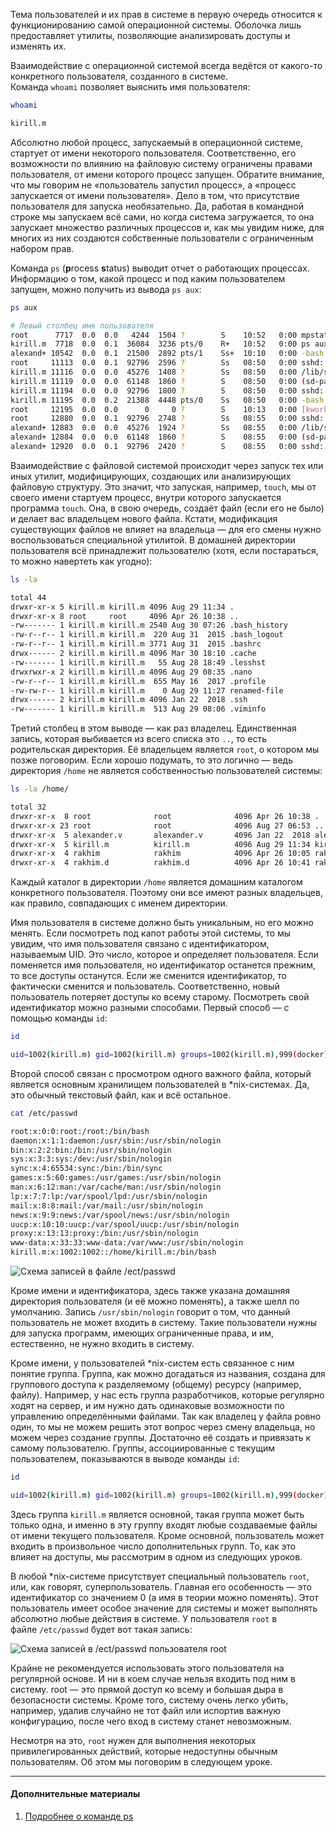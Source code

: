 Тема пользователей и их прав в системе в первую очередь относится к функционированию самой операционной системы. Оболочка лишь предоставляет утилиты, позволяющие анализировать доступы и изменять их.

Взаимодействие с операционной системой всегда ведётся от какого-то конкретного пользователя, созданного в системе. Команда `whoami` позволяет выяснить имя пользователя:

```bash
whoami

kirill.m
```

Абсолютно любой процесс, запускаемый в операционной системе, стартует от имени некоторого пользователя. Соответственно, его возможности по влиянию на файловую систему ограничены правами пользователя, от имени которого процесс запущен. Обратите внимание, что мы говорим не «пользователь запустил процесс», а «процесс запускается от имени пользователя». Дело в том, что присутствие пользователя для запуска необязательно. Да, работая в командной строке мы запускаем всё сами, но когда система загружается, то она запускает множество различных процессов и, как мы увидим ниже, для многих из них создаются собственные пользователи с ограниченным набором прав.

Команда `ps` (**p**rocess **s**tatus) выводит отчет о работающих процессах. Информацию о том, какой процесс и под каким пользователем запущен, можно получить из вывода `ps aux`:

```bash
ps aux

# Левый столбец имя пользователя
root      7717  0.0  0.0   4244  1504 ?        S    10:52   0:00 mpstat 1 3
kirill.m  7718  0.0  0.1  36084  3236 pts/0    R+   10:52   0:00 ps aux
alexand+ 10542  0.0  0.1  21500  2892 pts/1    Ss+  10:10   0:00 -bash
root     11113  0.0  0.1  92796  2596 ?        Ss   08:50   0:00 sshd: kirill.m [priv]
kirill.m 11116  0.0  0.0  45276  1408 ?        Ss   08:50   0:00 /lib/systemd/systemd --user
kirill.m 11119  0.0  0.0  61148  1860 ?        S    08:50   0:00 (sd-pam)
kirill.m 11194  0.0  0.0  92796  1800 ?        S    08:50   0:00 sshd: kirill.m@pts/0
kirill.m 11195  0.0  0.2  21388  4448 pts/0    Ss   08:50   0:00 -bash
root     12195  0.0  0.0      0     0 ?        S    10:13   0:00 [kworker/u30:1]
root     12880  0.0  0.1  92796  2748 ?        Ss   08:55   0:00 sshd: alexander.v [priv]
alexand+ 12883  0.0  0.0  45276  1924 ?        Ss   08:55   0:00 /lib/systemd/systemd --user
alexand+ 12884  0.0  0.0  61148  1860 ?        S    08:55   0:00 (sd-pam)
alexand+ 12920  0.0  0.1  92796  2420 ?        S    08:55   0:00 sshd: alexander.v@pts/1,pts/2
```

Взаимодействие с файловой системой происходит через запуск тех или иных утилит, модифицирующих, создающих или анализирующих файловую структуру. Это значит, что запуская, например, `touch`, мы от своего имени стартуем процесс, внутри которого запускается программа `touch`. Она, в свою очередь, создаёт файл (если его не было) и делает вас владельцем нового файла. Кстати, модификация существующих файлов не влияет на владельца — для его смены нужно воспользоваться специальной утилитой. В домашней директории пользователя всё принадлежит пользователю (хотя, если постараться, то можно навертеть как угодно):

```bash
ls -la

total 44
drwxr-xr-x 5 kirill.m kirill.m 4096 Aug 29 11:34 .
drwxr-xr-x 8 root     root     4096 Apr 26 10:38 ..
-rw------- 1 kirill.m kirill.m 2540 Aug 30 07:26 .bash_history
-rw-r--r-- 1 kirill.m kirill.m  220 Aug 31  2015 .bash_logout
-rw-r--r-- 1 kirill.m kirill.m 3771 Aug 31  2015 .bashrc
drwx------ 2 kirill.m kirill.m 4096 Mar 30 18:10 .cache
-rw------- 1 kirill.m kirill.m   55 Aug 28 18:49 .lesshst
drwxrwxr-x 2 kirill.m kirill.m 4096 Aug 29 08:35 .nano
-rw-r--r-- 1 kirill.m kirill.m  655 May 16  2017 .profile
-rw-rw-r-- 1 kirill.m kirill.m    0 Aug 29 11:27 renamed-file
drwx------ 2 kirill.m kirill.m 4096 Jan 22  2018 .ssh
-rw------- 1 kirill.m kirill.m  513 Aug 29 08:06 .viminfo
```

Третий столбец в этом выводе — как раз владелец. Единственная запись, которая выбивается из всего списка это `..`, то есть родительская директория. Её владельцем является `root`, о котором мы позже поговорим. Если хорошо подумать, то это логично — ведь директория `/home` не является собственностью пользователей системы:

```bash
ls -la /home/

total 32
drwxr-xr-x  8 root              root              4096 Apr 26 10:38 .
drwxr-xr-x 23 root              root              4096 Aug 27 06:53 ..
drwxr-xr-x  5 alexander.v       alexander.v       4096 Jan 22  2018 alexander.v
drwxr-xr-x  5 kirill.m          kirill.m          4096 Aug 29 11:34 kirill.m
drwxr-xr-x  4 rakhim            rakhim            4096 Apr 26 10:05 rakhim
drwxr-xr-x  4 rakhim.d          rakhim.d          4096 Apr 26 10:41 rakhim.d
```

Каждый каталог в директории `/home` является домашним каталогом конкретного пользователя. Поэтому они все имеют разных владельцев, как правило, совпадающих с именем директории.

Имя пользователя в системе должно быть уникальным, но его можно менять. Если посмотреть под капот работы этой системы, то мы увидим, что имя пользователя связано с идентификатором, называемым UID. Это число, которое и определяет пользователя. Если поменяется имя пользователя, но идентификатор останется прежним, то все доступы останутся. Если же сменится идентификатор, то фактически сменится и пользователь. Соответственно, новый пользователь потеряет доступы ко всему старому. Посмотреть свой идентификатор можно разными способами. Первый способ — с помощью команды `id`:

```bash
id

uid=1002(kirill.m) gid=1002(kirill.m) groups=1002(kirill.m),999(docker)
```

Второй способ связан с просмотром одного важного файла, который является основным хранилищем пользователей в *nix-системах. Да, это обычный текстовый файл, как и всё остальное.

```bash
cat /etc/passwd

root:x:0:0:root:/root:/bin/bash
daemon:x:1:1:daemon:/usr/sbin:/usr/sbin/nologin
bin:x:2:2:bin:/bin:/usr/sbin/nologin
sys:x:3:3:sys:/dev:/usr/sbin/nologin
sync:x:4:65534:sync:/bin:/bin/sync
games:x:5:60:games:/usr/games:/usr/sbin/nologin
man:x:6:12:man:/var/cache/man:/usr/sbin/nologin
lp:x:7:7:lp:/var/spool/lpd:/usr/sbin/nologin
mail:x:8:8:mail:/var/mail:/usr/sbin/nologin
news:x:9:9:news:/var/spool/news:/usr/sbin/nologin
uucp:x:10:10:uucp:/var/spool/uucp:/usr/sbin/nologin
proxy:x:13:13:proxy:/bin:/usr/sbin/nologin
www-data:x:33:33:www-data:/var/www:/usr/sbin/nologin
kirill.m:x:1002:1002::/home/kirill.m:/bin/bash
```

![Схема записей в файле /ect/passwd](https://cdn2.hexlet.io/derivations/image/original/eyJpZCI6Ijc5Y2ZjZGIzNzNiNWE0Mjk3YmU5OGU5NzZmNjA2OTI4LnBuZyIsInN0b3JhZ2UiOiJjYWNoZSJ9?signature=dc40ee2b9fcca661ba936e9ecfc1d1a128b63872c755011d8379d74b07cb954f)

Кроме имени и идентификатора, здесь также указана домашняя директория пользователя (и её можно поменять), а также шелл по умолчанию. Запись `/usr/sbin/nologin` говорит о том, что данный пользователь не может входить в систему. Такие пользователи нужны для запуска программ, имеющих ограниченные права, и им, естественно, не нужно входить в систему.

Кроме имени, у пользователей *nix-систем есть связанное с ним понятие группа. Группа, как можно догадаться из названия, создана для группового доступа к разделяемому (общему) ресурсу (например, файлу). Например, у нас есть группа разработчиков, которые регулярно ходят на сервер, и им нужно дать одинаковые возможности по управлению определёнными файлами. Так как владелец у файла ровно один, то мы не можем решить этот вопрос через смену владельца, но можем через создание группы. Достаточно её создать и привязать к самому пользователю. Группы, ассоциированные с текущим пользователем, показываются в выводе команды `id`:

```bash
id

uid=1002(kirill.m) gid=1002(kirill.m) groups=1002(kirill.m),999(docker)
```

Здесь группа `kirill.m` является основной, такая группа может быть только одна, и именно в эту группу входят любые создаваемые файлы от имени текущего пользователя. Кроме основной, пользователь может входить в произвольное число дополнительных групп. То, как это влияет на доступы, мы рассмотрим в одном из следующих уроков.

В любой *nix-системе присутствует специальный пользователь `root`, или, как говорят, суперпользователь. Главная его особенность — это идентификатор со значением 0 (а имя в теории можно поменять). Этот пользователь имеет особое значение для системы и может выполнять абсолютно любые действия в системе. У пользователя `root` в файле `/etc/passwd` будет вот такая запись:

![Схема записей в /ect/passwd пользователя root](https://cdn2.hexlet.io/derivations/image/original/eyJpZCI6IjhhOGQ2NzljOGM3ZDBkZjMxYjMzYWY0NjAzNWFjYWFhLnBuZyIsInN0b3JhZ2UiOiJjYWNoZSJ9?signature=f074dbdc8cf56f5ddf2836946fa0b8e137f3327c7a2017da454d9123d8ff757e)

Крайне не рекомендуется использовать этого пользователя на регулярной основе. И ни в коем случае нельзя входить под ним в систему. root — это прямой доступ ко всему и большая дыра в безопасности системы. Кроме того, систему очень легко убить, например, удалив случайно не тот файл или испортив важную конфигурацию, после чего вход в систему станет невозможным.

Несмотря на это, `root` нужен для выполнения некоторых привилегированных действий, которые недоступны обычным пользователям. Об этом мы поговорим в следующем уроке.

---

#### Дополнительные материалы

1.  [Подробнее о команде ps](https://www.baeldung.com/linux/ps-command)